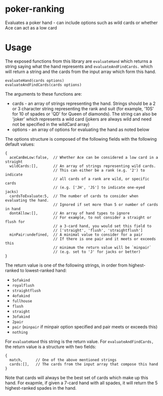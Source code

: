 # poker-ranking
Evaluates a poker hand - can include options such as wild cards or whether Ace can act as a low card

# Usage

The exposed functions from this library are `evaluateHand` which returns a string saying what the hand represents and `evaluateAndFindCards.` which will return a string and the cards from the input array which form this hand.

```
evaluateHand(cards options)
evaluateAndFindCards(cards options)
```

The arguments to these functions are:

 * cards - an array of strings representing the hand.  Strings should be a 2 or 3 character string representing the rank 
            and suit (for example, '10S' for 10 of spades or 'QD' for Queen of diamonds).  The string can also be
            'joker' which represents a wild card (jokers are always wild and need not be specified in the wildCard array)
 * options - an array of options for evaluating the hand as noted below
 
The options structure is composed of the following fields with the following default values:

```
{
  aceCanBeLow:false,  // Whether Ace can be considered a low card in a straight
  wildCards:[],       // An array of strings representing wild cards.
                      // This can either be a rank (e.g. '2') to indicate
                      // all cards of a rank are wild, or specific cards
                      // (e.g. ['JH', 'JS'] to indicate one-eyed jacks)
  cardsToEvaluate:5,  // The number of cards to consider when evaluating the hand.
                      // Ignored if set more than 5 or number of cards in hand
  dontAllow:[],       // An array of hand types to ignore
                      // For example, to not consider a straight or flush for
                      // a 3-card hand, you would set this field to
                      // ['straight', 'flush', 'straightflush']
  minPair:undefined,  // A minimal value to consider for a pair
                      // If there is one pair and it meets or exceeds this
                      // minimum the return value will be `minpair`
                      // (e.g. set to 'J' for jacks or better)
}
```

The return value is one of the following strings, in order from highest-ranked to lowest-ranked hand:

 * `5ofakind`
 * `royalflush`
 * `straightflush`
 * `4ofakind`
 * `fullhouse`
 * `flush`
 * `straight`
 * `3ofakind`
 * `2pair`
 * `pair` (`minpair` if minpair option specified and pair meets or exceeds this)
 * `nothing`

For `evaluateHand` this string is the return value.  For `evaluateAndFindCards,` the return value is a structure with two fields:

```
{
  match,      // One of the above mentioned strings
  cards:[],   // The cards from the input array that compose this hand
}
```

Note that cards will always be the best set of cards which make up this hand.  For exapmle, if given a 7-card hand with all spades, it will return the 5 highest-ranked spades in the hand.